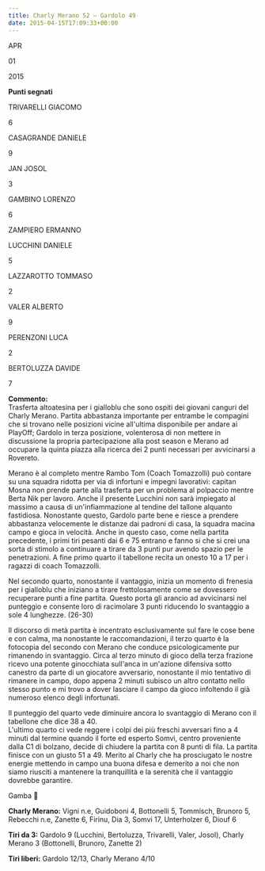 ```yaml
---
title: Charly Merano 52 – Gardolo 49
date: 2015-04-15T17:09:33+00:00
---
```

APR

01

2015

**Punti segnati**

TRIVARELLI GIACOMO

6

CASAGRANDE DANIELE

9

JAN JOSOL

3

GAMBINO LORENZO

6

ZAMPIERO ERMANNO

LUCCHINI DANIELE

5

LAZZAROTTO TOMMASO

2

VALER ALBERTO

9

PERENZONI LUCA

2

BERTOLUZZA DAVIDE

7

**Commento:**  
Trasferta altoatesina per i gialloblu che sono ospiti dei giovani canguri del Charly Merano. Partita abbastanza importante per entrambe le compagini che si trovano nelle posizioni vicine all'ultima disponibile per andare ai PlayOff; Gardolo in terza posizione, volenterosa di non mettere in discussione la propria partecipazione alla post season e Merano ad occupare la quinta piazza alla ricerca dei 2 punti necessari per avvicinarsi a Rovereto.

Merano è al completo mentre Rambo Tom (Coach Tomazzolli) può contare su una squadra ridotta per via di infortuni e impegni lavorativi: capitan Mosna non prende parte alla trasferta per un problema al polpaccio mentre Berta Nik per lavoro. Anche il presente Lucchini non sarà impiegato al massimo a causa di un'infiammazione al tendine del tallone alquanto fastidiosa. Nonostante questo, Gardolo parte bene e riesce a prendere abbastanza velocemente le distanze dai padroni di casa, la squadra macina campo e gioca in velocità. Anche in questo caso, come nella partita precedente, i primi tiri pesanti dai 6 e 75 entrano e fanno si che si crei una sorta di stimolo a continuare a tirare da 3 punti pur avendo spazio per le penetrazioni. A fine primo quarto il tabellone recita un onesto 10 a 17 per i ragazzi di coach Tomazzolli.

Nel secondo quarto, nonostante il vantaggio, inizia un momento di frenesia per i gialloblu che iniziano a tirare frettolosamente come se dovessero recuperare punti a fine partita. Questo porta gli arancio ad avvicinarsi nel punteggio e consente loro di racimolare 3 punti riducendo lo svantaggio a sole 4 lunghezze. (26­-30)

Il discorso di metà partita è incentrato esclusivamente sul fare le cose bene e con calma, ma nonostante le raccomandazioni, il terzo quarto è la fotocopia del secondo con Merano che conduce psicologicamente pur rimanendo in svantaggio. Circa al terzo minuto di gioco della terza frazione ricevo una potente ginocchiata sull'anca in un'azione difensiva sotto canestro da parte di un giocatore avversario, nonostante il mio tentativo di rimanere in campo, dopo appena 2 minuti subisco un altro contatto nello stesso punto e mi trovo a dover lasciare il campo da gioco infoltendo il già numeroso elenco degli infortunati.

Il punteggio del quarto vede diminuire ancora lo svantaggio di Merano con il tabellone che dice 38 a 40.  
L'ultimo quarto ci vede reggere i colpi dei più freschi avversari fino a 4 minuti dal termine quando il forte ed esperto Somvi, centro proveniente dalla C1 di bolzano, decide di chiudere la partita con 8 punti di fila. La partita finisce con un giusto 51 a 49. Merito al Charly che ha prosciugato le nostre energie mettendo in campo una buona difesa e demerito a noi che non siamo riusciti a mantenere la tranquillità e la serenità che il vantaggio dovrebbe garantire.

Gamba 🙂

**Charly Merano:** Vigni n.e, Guidoboni 4, Bottonelli 5, Tommisch, Brunoro 5, Rebecchi n.e, Zanette 6, Firinu, Dia 3, Somvi 17, Unterholzer 6, Diouf 6

**Tiri da 3:** Gardolo 9 (Lucchini, Bertoluzza, Trivarelli, Valer, Josol), Charly Merano 3 (Bottonelli, Brunoro, Zanette 2)

**Tiri liberi:** Gardolo 12/13, Charly Merano 4/10